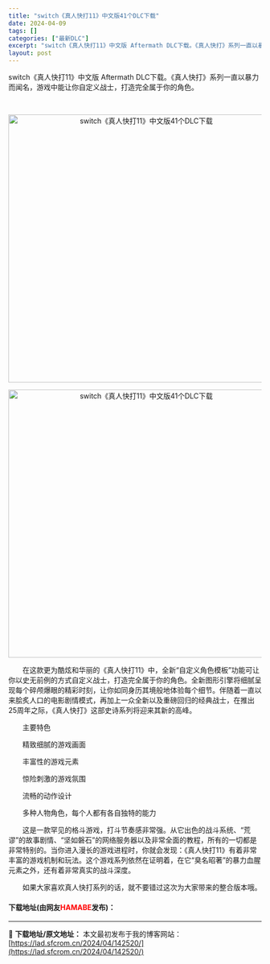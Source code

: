 ```yaml
---
title: "switch《真人快打11》中文版41个DLC下载"
date: 2024-04-09
tags: []
categories: ["最新DLC"]
excerpt: "switch《真人快打11》中文版 Aftermath DLC下载。《真人快打》系列一直以暴力而闻名，游戏中能让你自定义战士，打造完全属于你的角色。 &nbsp; 　　在这款更为酷炫和华丽的《真人快打11》中，全新&ldquo;自定义角色模板&rdquo;功能可让你以史无前例的方式自定义战士，打造完&hellip;"
layout: post
---
```


 <p>switch《真人快打11》中文版 Aftermath DLC下载。《真人快打》系列一直以暴力而闻名，游戏中能让你自定义战士，打造完全属于你的角色。</p> <p style="text-align: center;">&nbsp;</p> <p align="center"><img align="" border="0" src="https://lad.sfcrom.cn/wp-content/uploads/2024/04/20240409_661508357ad9d.webp" width="533" alt="switch《真人快打11》中文版41个DLC下载" /></p> <p align="center"><img align="" border="0" src="https://lad.sfcrom.cn/wp-content/uploads/2024/04/20240409_66150835dac08.webp" width="533" alt="switch《真人快打11》中文版41个DLC下载" /></p> <p>　　在这款更为酷炫和华丽的《真人快打11》中，全新&ldquo;自定义角色模板&rdquo;功能可让你以史无前例的方式自定义战士，打造完全属于你的角色。全新图形引擎将细腻呈现每个碎颅爆眼的精彩时刻，让你如同身历其境般地体验每个细节。伴随着一直以来脍炙人口的电影剧情模式，再加上一众全新以及重磅回归的经典战士，在推出25周年之际，《真人快打》这部史诗系列将迎来其新的高峰。</p> <p>　　主要特色</p> <p>　　精致细腻的游戏画面</p> <p>　　丰富性的游戏元素</p> <p>　　惊险刺激的游戏氛围</p> <p>　　流畅的动作设计</p> <p>　　多种人物角色，每个人都有各自独特的能力</p> <p>　　这是一款罕见的格斗游戏，打斗节奏感非常强。从它出色的战斗系统、&ldquo;荒谬&rdquo;的故事剧情、&ldquo;坚如磐石&rdquo;的网络服务器以及非常全面的教程，所有的一切都是非常特别的。当你进入漫长的游戏进程时，你就会发现：《真人快打11》有着非常丰富的游戏机制和玩法。这个游戏系列依然在证明着，在它&ldquo;臭名昭著&rdquo;的暴力血腥元素之外，还有着非常真实的战斗深度。</p> <p>　　如果大家喜欢真人快打系列的话，就不要错过这次为大家带来的整合版本哦。</p> <p><h4>下载地址(由网友<font color="red">HAMABE</font>发布)：</h4></p> 

---
📖 **下载地址/原文地址：** 本文最初发布于我的博客网站：[https://lad.sfcrom.cn/2024/04/142520/](https://lad.sfcrom.cn/2024/04/142520/)
